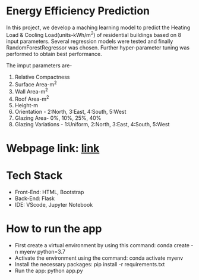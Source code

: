 # Energy Efficiency Prediction
In this project, we develop a maching  learning model to predict the Heating Load & Cooling Load(units-kWh/m<sup>2</sup>) of residential buildings based on 8 input parameters. Several regression models were tested and finally RandomForestRegressor was chosen. Further hyper-parameter tuning was performed to obtain best performance.

The imput parameters are-
1. Relative Compactness
2. Surface Area-m<sup>2</sup>
3. Wall Area-m<sup>2</sup>
4. Roof Area-m<sup>2</sup>
5. Height-m
6. Orientation - 2:North, 3:East, 4:South, 5:West
7. Glazing Area- 0%, 10%, 25%, 40%
8. Glazing Variations - 1:Uniform, 2:North, 3:East, 4:South, 5:West

# Webpage link: [link](https://energyeff.herokuapp.com/)

# Tech Stack
* Front-End: HTML, Bootstrap
* Back-End: Flask
* IDE: VScode, Jupyter Notebook

# How to run the app
* First create a virtual environment by using this command: conda create -n myenv python=3.7
* Activate the environment using the command: conda activate myenv
* Install the necessary packages: pip install -r requirements.txt
* Run the app: python app.py
